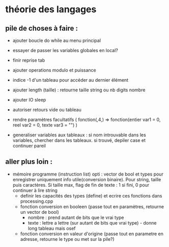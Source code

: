 # théorie des langages

## pile de choses à faire :
- ajouter boucle do while au menu principal
- essayer de passer les variables globales en local?
- finir reprise tab
- ajouter operations modulo et puissance
- indice -1 d'un tableau pour accéder au dernier élément
- ajouter length (taille) : retourne taille string ou nb digits nombre
- ajouter IO sleep
- autoriser retours vide ou tableau
- rendre paramètres facultatifs ( fonction(,4,) => fonction(entier var1 = 0, reel var2 = 0, texte var3 = "") )

- generaliser variables aux tableaux : si nom introuvable dans les variables, chercher dans les tableaux. si trouvé, depiler case et continuer pareil


## aller plus loin : 
- mémoire programme (instruction list) opti : vector de bool et types pour enregistrer uniquement info utile(conversion binaire). Pour string, taille puis caractères. Si taille max, flag de fin de texte : 1 si fini, 0 pour continuer à lire string
    - definir les capacités des types (define) et ecrire ces fonctions dans processing.cpp
    - fonction conversion en booleen (passe tout en paramètres, retourne un vector de bool)
        - nombre : prend autant de bits que le vrai type
        - texte : lettre a lettre (sur autant de bits que vrai type) - donne long tableau mais osef
    - fonction conversion en valeur d'origine (passe tout en parametre en adresse, retourne le type ou met sur la pile?)